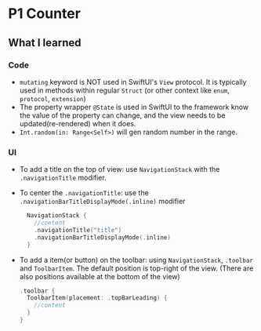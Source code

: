 # P1 Counter

## What I learned

### Code

- `mutating` keyword is NOT used in SwiftUI's `View` protocol. It is typically used in methods within regular `Struct` (or other context like `enum`, `protocol`, `extension`)
- The property wrapper `@State` is used in SwiftUI to the framework know the value of the property can change, and the view needs to be updated(re-rendered) when it does.
- `Int.random(in: Range<Self>)` will gen random number in the range.

### UI

- To add a title on the top of view: use `NavigationStack` with the `.navigationTitle` modifier.
- To center the `.navigationTitle`: use the `.navigationBarTitleDisplayMode(.inline)` modifier
  ```swift
    NavigationStack {
      //content
      .navigationTitle("title")
      .navigationBarTitleDisplayMode(.inline)
    }
  ```
- To add a item(or button) on the toolbar: using `NavigationStack`, `.toolbar` and `ToolbarItem`. The default position is top-right of the view.
  (There are also positions available at the bottom of the view)

  ```swift
  .toolbar {
    ToolbarItem(placement: .topBarLeading) {
      //content
    }
  }
  ```
